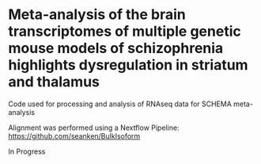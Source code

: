 # Meta-analysis of the brain transcriptomes of multiple genetic mouse models of schizophrenia highlights dysregulation in striatum and thalamus
Code used for processing and analysis of RNAseq data for SCHEMA meta-analysis

Alignment was performed using a Nextflow Pipeline: https://github.com/seanken/BulkIsoform

In Progress
